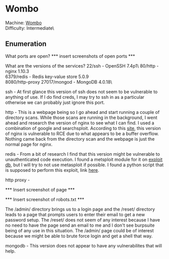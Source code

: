 # Wombo

Machine: [Wombo](https://portal.offensive-security.com/labs/practice)\
Difficulty: Intermediate\


## Enumeration
What ports are open?
*** insert screenshots of open ports ***


What are the versions of the services?
22/ssh - OpenSSH 7.4p1\ 
80/http - nginx 1.10.3\
6379/redis - Redis key-value store 5.0.9\
8080/http-proxy
27017/mongod - MongoDB 4.0.18\

ssh - At first glance this version of ssh does not seem to be vulnerable to anything of use. If I do find creds, I may try to ssh in as a particular otherwise we can probably just ignore this port. 

http - This is a webpage being so I go ahead and start running a couple of directory scans. While those scans are running in the background, I went ahead and research the version of nginx to see what I can find. I used a combination of google and searchsploit. According to this [site](https://www.cybersecurity-help.cz/vdb/SB2021052543), this version of nginx is vulnerable to RCE due to what appears to be a buffer overflow. Nothing came back from the directory scan and the webpage is just the normal page for nginx.


redis - From a bit of research I find that this version might be vulnerable to unauthenticated code execution. I found a metsploit module for it on [exploit db](https://www.exploit-db.com/exploits/47195), but I will try to not use metasploit if possible. I found a python script that is supposed to perform this exploit, link [here](https://github.com/Ridter/redis-rce).

http proxy - 

*** Insert screenshot of page *** 


*** Insert screenshot of robots.txt ***

The /admin/ directory brings us to a login page and the /reset/ directory leads to a page that prompts users to enter their email to get a new password setup. The /reset/ does not seem of any interest because I have no need to have the page send an email to me and I don't see burpsuite being of any use in this situation.  The /admin/ page could be of interest because we might be able to brute force login and get a shell that way.

mongodb - This version does not appear to have any vulnerabilites that will help.


